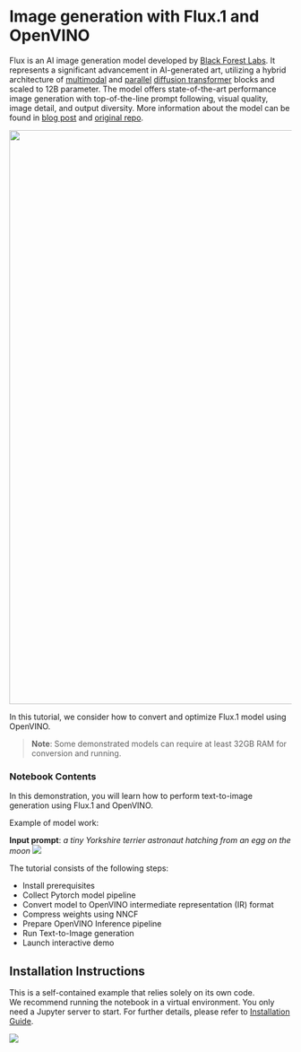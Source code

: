 # Image generation with Flux.1 and OpenVINO

Flux is an AI image generation model developed by [Black Forest Labs](https://blackforestlabs.ai/our-team/). It represents a significant advancement in AI-generated art, utilizing a hybrid architecture of [multimodal](https://arxiv.org/abs/2403.03206) and [parallel](https://arxiv.org/abs/2302.05442) [diffusion transformer](https://arxiv.org/abs/2212.09748) blocks and scaled to 12B parameter. The model offers state-of-the-art performance image generation with top-of-the-line prompt following, visual quality, image detail, and output diversity. More information about the model can be found in [blog post](https://blackforestlabs.ai/announcing-black-forest-labs/) and [original repo](https://github.com/black-forest-labs/flux).

<img src="https://raw.githubusercontent.com/black-forest-labs/flux/main/assets/grid.jpg" width="1024"> 

In this tutorial, we consider how to convert and optimize Flux.1 model using OpenVINO.

>**Note**: Some demonstrated models can require at least 32GB RAM for conversion and running.

### Notebook Contents

In this demonstration, you will learn how to perform text-to-image generation using Flux.1 and OpenVINO. 

Example of model work:

**Input prompt**: *a tiny Yorkshire terrier astronaut hatching from an egg on the moon*
![](https://github.com/user-attachments/assets/11733314-0b31-449c-9885-12ebf6365a58)

The tutorial consists of the following steps:

- Install prerequisites
- Collect Pytorch model pipeline
- Convert model to OpenVINO intermediate representation (IR) format 
- Compress weights using NNCF
- Prepare OpenVINO Inference pipeline
- Run Text-to-Image generation
- Launch interactive demo

## Installation Instructions

This is a self-contained example that relies solely on its own code.</br>
We recommend running the notebook in a virtual environment. You only need a Jupyter server to start.
For further details, please refer to [Installation Guide](../../README.md).

<img referrerpolicy="no-referrer-when-downgrade" src="https://static.scarf.sh/a.png?x-pxid=5b5a4db0-7875-4bfb-bdbd-01698b5b1a77&file=notebooks/flux.1-image-generation/README.md" />
